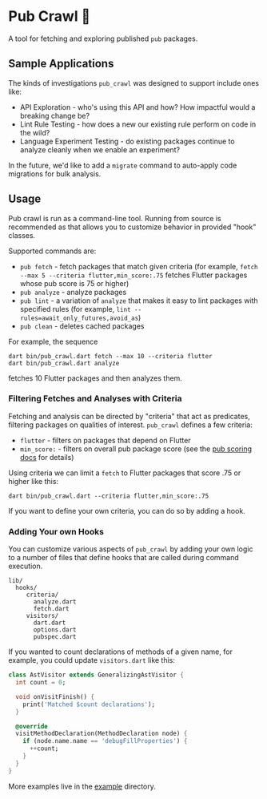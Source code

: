 # Pub Crawl 🍻

A tool for fetching and exploring published `pub` packages.

## Sample Applications

The kinds of investigations `pub_crawl` was designed to support include ones like:

* API Exploration - who's using this API and how?  How impactful would a breaking change be?
* Lint Rule Testing - how does a new our existing rule perform on code in the wild?
* Language Experiment Testing - do existing packages continue to analyze cleanly when we enable an experiment?

In the future, we'd like to add a `migrate` command to auto-apply code migrations for bulk analysis.

## Usage

Pub crawl is run as a command-line tool.  Running from source is recommended as that allows you to
customize behavior in provided "hook" classes.

Supported commands are:

* `pub fetch` - fetch packages that match given criteria (for example, `fetch --max 5 --criteria flutter,min_score:.75`
   fetches Flutter packages whose pub score is 75 or higher)
* `pub analyze` - analyze packages
* `pub lint` - a variation of `analyze` that makes it easy to lint packages with specified rules
   (for example, `lint --rules=await_only_futures,avoid_as`)
* `pub clean` - deletes cached packages

For example, the sequence

```
dart bin/pub_crawl.dart fetch --max 10 --criteria flutter
dart bin/pub_crawl.dart analyze
```

fetches 10 Flutter packages and then analyzes them.

### Filtering Fetches and Analyses with Criteria

Fetching and analysis can be directed by "criteria" that act as predicates, filtering
packages on qualities of interest.  `pub_crawl` defines a few criteria:

* `flutter` - filters on packages that depend on Flutter
* `min_score:` - filters on overall pub package score (see the [pub scoring docs] for details)

Using criteria we can limit a `fetch` to Flutter packages that score .75 or higher like this:

    dart bin/pub_crawl.dart --criteria flutter,min_score:.75

If you want to define your own criteria, you can do so by adding a hook.

### Adding Your own Hooks

You can customize various aspects of `pub_crawl` by adding your own logic to a number of
files that define hooks that are called during command execution.

```
lib/   
  hooks/
     criteria/
       analyze.dart
       fetch.dart
     visitors/
       dart.dart
       options.dart
       pubspec.dart
```

If you wanted to count declarations of methods of a given name, for example, you could
update `visitors.dart` like this:

```dart
class AstVisitor extends GeneralizingAstVisitor {
  int count = 0;

  void onVisitFinish() {
    print('Matched $count declarations');
  }

  @override
  visitMethodDeclaration(MethodDeclaration node) {
    if (node.name.name == 'debugFillProperties') {
      ++count;
    }
  }
}
```

More examples live in the [example](example) directory. 


[pub scoring docs]: https://pub.dartlang.org/help#scoring
